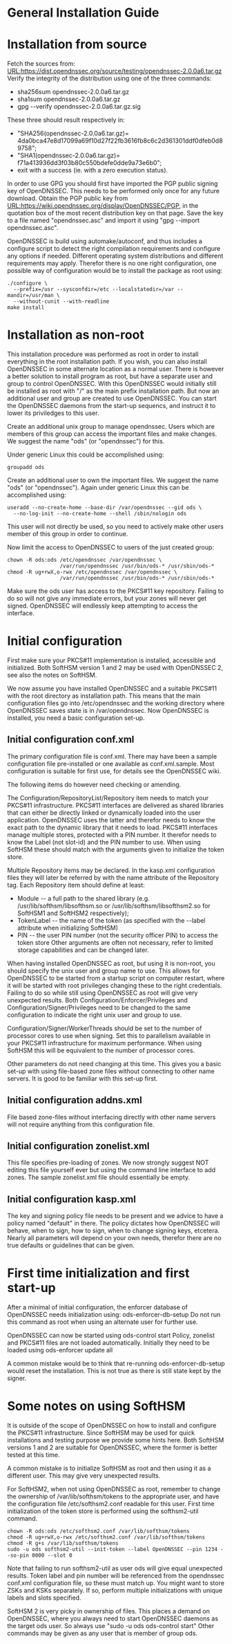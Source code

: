 General Installation Guide
==========================

# Installation from source

Fetch the sources from:
    <URL:https://dist.opendnssec.org/source/testing/opendnssec-2.0.0a6.tar.gz>
Verify the integrity of the distribution using one of the three commands:
* sha256sum opendnssec-2.0.0a6.tar.gz
* sha1sum opendnssec-2.0.0a6.tar.gz
* gpg --verify opendnssec-2.0.0a6.tar.gz.sig

These three should result respectively in:
* "SHA256(opendnssec-2.0.0a6.tar.gz)= 4da0bca47e8d17099a69f10d27f22fb3616fb8c6c2d361301ddf0dfeb0d89758";
* "SHA1(opendnssec-2.0.0a6.tar.gz)= f71a413936dd3f03b80c550bdefe0dde9a73e6b0";
* exit with a success (ie. with a zero execution status).

In order to use GPG you should first have imported the PGP
public signing key of OpenDNSSEC.  This needs to be performed
only once for any future download.  Obtain the PGP public key
from <URL:https://wiki.opendnssec.org/display/OpenDNSSEC/PGP>, in
the quotation box of the most recent distribution key on that page.
Save the key to a file named "opendnssec.asc" and import it
using "gpg --import opendnssec.asc".

OpenDNSSEC is build using automake/autoconf, and thus includes a configure
script to detect the right compilation requirements and configure any
options if needed.  Different operating system distributions and different
requirements may apply.  Therefor there is no one right configuration,
one possible way of configuration would be to install the package as
root using:

    ./configure \
      --prefix=/usr --sysconfdir=/etc --localstatedir=/var --mandir=/usr/man \
      --without-cunit --with-readline
    make install

# Installation as non-root

This installation procedure was performed as root in order to install
everything in the root installation path.  If you wish, you can also install
OpenDNSSEC in some alternate location as a normal user.  There is however a
better solution to install program as root, but have a separate user and group
to control OpenDNSSEC.  With this OpenDNSSEC would initially still be
installed as root with "/" as the main prefix installation path.  But now an
additional user and group are created to use OpenDNSSEC.  You can start the
OpenDNSSEC daemons from the start-up sequencs, and instruct it to lower its
priviledges to this user.

Create an additional unix group to manage opendnssec.  Users which are
members of this group can access the important files and make changes.
We suggest the name "ods" (or "opendnssec") for this.

Under generic Linux this could be accomplished using:

    groupadd ods

Create an additional user to own the important files.  We suggest the
name "ods" (or "opendnssec").  Again under generic Linux this can be
accomplished using:

    useradd --no-create-home --base-dir /var/opendnssec --gid ods \
      --no-log-init --no-create-home --shell /sbin/nologin ods

This user will not directly be used, so you need to actively make other
users member of this group in order to continue.

Now limit the access to OpenDNSSEC to users of the just created group:

    chown -R ods:ods /etc/opendnssec /var/opendnssec \
                     /var/run/opendnssec /usr/bin/ods-* /usr/sbin/ods-*
    chmod -R ug+rwX,o-rwx /etc/opendnssec /var/opendnssec \
                     /var/run/opendnssec /usr/bin/ods-* /usr/sbin/ods-*

Make sure the ods user has access to the PKCS#11 key repository.
Failing to do so will not give any immediate errors, but your zones will
never get signed.  OpenDNSSEC will endlessly keep attempting to access
the interface.

# Initial configuration

First make sure your PKCS#11 implementation is installed, accessible and
initialized.  Both SoftHSM version 1 and 2 may be used with OpenDNSSEC 2,
see also the notes on SoftHSM.

We now assume you have installed OpenDNSSEC and a suitable PKCS#11
with the root directory as installation path.  This means that the main
configuration files go into /etc/opendnssec and the working directory
where OpenDNSSEC saves state is in /var/opendnssec.  Now OpenDNSSEC is
installed, you need a basic configuration set-up.

## Initial configuration conf.xml

The primary configuration file is conf.xml.  There may have been a sample
configuration file pre-installed or one available as conf.xml.sample.
Most configuration is suitable for first use, for details see the
OpenDNSSEC wiki.

The following items do however need checking or amending.

The Configuration/RepositoryList/Repository item needs to match your
PKCS#11 infrastructure.  PKCS#11 interfaces are delivered as shared
libraries that can either be directly linked or dynamically loaded into
the user application.  OpenDNSSEC uses the latter and therefor needs
to know the exact path to the dynamic library that it needs to load.
PKCS#11 interfaces manage multiple stores, protected with a PIN number.
It therefor needs to know the Label (not slot-id) and the PIN number
to use.  When using SoftHSM these should match with the arguments given
to initialize the token store.

Multiple Repository items may be declared.  In the kasp.xml configuration
files they will later be referred by with the name attribute of the
Repository tag.
Each Repository item should define at least:
* Module -- a full path to the shared library (e.g.
  /usr/lib/softhsm/libsofthsm.so or /usr/lib/softhsm/libsofthsm2.so
  for SoftHSM1 and SoftHSM2 respectively);
* TokenLabel -- the name of the token (as specified with the --label
  attribute when initializing SoftHSM)
* PIN -- the user PIN number (not the security officer PIN) to access
  the token store
Other arguments are often not necessary, refer to limited storage
capabilities and can be changed later.

When having installed OpenDNSSEC as root, but using it is non-root,
you should specify the unix user and group name to use.  This allows
for OpenDNSSEC to be started from a startup script on computer restart,
where it will be started with root privileges changing these to the right
credentials.  Failing to do so while still using OpenDNSSEC as root will
give very unexpected results.  Both Configuration/Enforcer/Privileges
and Configuration/Signer/Privileges need to be changed to the same
configuration to indicate the right unix user and group to use.

Configuration/Signer/WorkerThreads should be set to the number of
processor cores to use when signing.  Set this to parallelism available
in your PKCS#11 infrastructure for maximum performance.  When using
SoftHSM this will be equivalent to the number of processor cores.

Other parameters do not need changing at this time.  This gives you
a basic set-up with using file-based zone files without connecting to
other name servers.  It is good to be familiar with this set-up first.

## Initial configuration  addns.xml

File based zone-files without interfacing directly with other name
servers will not require anything from this configuration file.

## Initial configuration zonelist.xml

This file specifies pre-loading of zones.  We now strongly suggest NOT
editing this file yourself ever but using the command line interface to
add zones.  The sample zonelist.xml file should essentially be empty.

## Initial configuration kasp.xml

The key and signing policy file needs to be present and we advice to have
a policy named "default" in there.  The policy dictates how OpenDNSSEC
will behave, when to sign, how to sign, when to change signing keys,
etcetera.  Nearly all parameters will depend on your own needs, therefor
there are no true defaults or guidelines that can be given.

# First time initialization and first start-up

After a minimal of initial configuration, the enforcer database of
OpenDNSSEC needs initialization using:
    ods-enforcer-db-setup
Do not run this command as root when using an alternate user for
further use.

OpenDNSSEC can now be started using
    ods-control start
Policy, zonelist and PKCS#11 files are not loaded automatically.
Initially they need to be loaded using
    ods-enforcer update all

A common mistake would be to think that re-running ods-enforcer-db-setup
would reset the installation.  This is not true as there is still state
kept by the signer.

# Some notes on using SoftHSM

It is outside of the scope of OpenDNSSEC on how to install and
configure the PKCS#11 infrastructure.  Since SoftHSM may be used for
quick installations and testing purpose we provide some hints here.
Both SoftHSM versions 1 and 2 are suitable for OpenDNSSEC, where the
former is better tested at this time.

A common mistake is to initialize SoftHSM as root and then using it as
a different user.  This may give very unexpected results.

For SoftHSM2, when not using OpenDNSSEC as root, remember to change the
ownership of /var/lib/softhsm/tokens to the appropriate user, and have
the configuration file /etc/softhsm2.conf readable for this user.
First time initialization of the token store is performed using the
softhsm2-util command.

    chown -R ods:ods /etc/softhsm2.conf /var/lib/softhsm/tokens
    chmod -R ug+rwX,o-rwx /etc/softhsm2.conf /var/lib/softhsm/tokens
    chmod -R g+s /var/lib/softhsm/tokens
    sudo -u ods softhsm2-util --init-token --label OpenDNSSEC --pin 1234 --so-pin 0000 --slot 0

Note that failing to run softhsm2-util as user ods will give equal
unexpected results.  Token label and pin number will be referenced
from the opendnssec conf.xml configuration file, so these must match up.
You might want to store ZSKs and KSKs separately.  If so, perform multiple
initializations with unique labels and slots specified.

SoftHSM 2 is very picky in ownership of files.  This places a demand
on OpenDNSSEC, where you always need to start OpenDNSSEC daemons as the
target ods user.  So always use "sudo -u ods ods-control start"
Other commands may be given as any user that is member of group ods.

